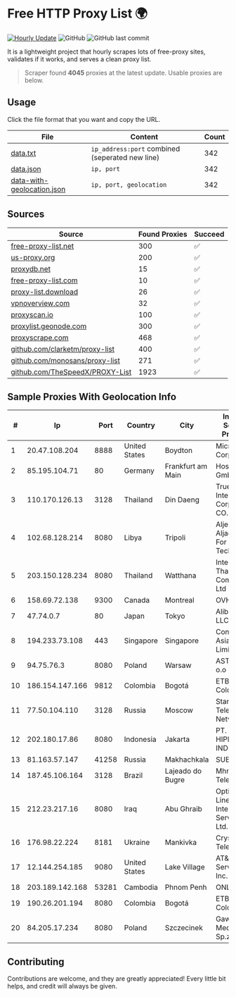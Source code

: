 
# Free HTTP Proxy List 🌍

[![Hourly Update](https://github.com/mertguvencli/http-proxy-list/actions/workflows/main.yml/badge.svg?branch=main)](https://github.com/mertguvencli/http-proxy-list/actions/workflows/main.yml)
![GitHub](https://img.shields.io/github/license/mertguvencli/http-proxy-list)
![GitHub last commit](https://img.shields.io/github/last-commit/mertguvencli/http-proxy-list)

It is a lightweight project that hourly scrapes lots of free-proxy sites, validates if it works, and serves a clean proxy list.


> Scraper found **4045** proxies at the latest update. Usable proxies are below.

## Usage

Click the file format that you want and copy the URL.


|File|Content|Count|
|----|-------|-----|
|[data.txt](https://raw.githubusercontent.com/mertguvencli/http-proxy-list/main/proxy-list/data.txt)|`ip_address:port` combined (seperated new line)|342|
|[data.json](https://raw.githubusercontent.com/mertguvencli/http-proxy-list/main/proxy-list/data.json)|`ip, port`|342|
|[data-with-geolocation.json](https://raw.githubusercontent.com/mertguvencli/http-proxy-list/main/proxy-list/data-with-geolocation.json)|`ip, port, geolocation`|342|

## Sources

|Source|Found Proxies|Succeed|
|------|-------------|-------|
|[free-proxy-list.net](https://free-proxy-list.net)|300|✅|
|[us-proxy.org](https://www.us-proxy.org)|200|✅|
|[proxydb.net](http://proxydb.net)|15|✅|
|[free-proxy-list.com](https://free-proxy-list.com/?page=&port=&type%5B%5D=http&type%5B%5D=https&up_time=0&search=Search)|10|✅|
|[proxy-list.download](https://www.proxy-list.download/HTTP)|26|✅|
|[vpnoverview.com](https://vpnoverview.com/privacy/anonymous-browsing/free-proxy-servers)|32|✅|
|[proxyscan.io](https://www.proxyscan.io)|100|✅|
|[proxylist.geonode.com](https://proxylist.geonode.com/api/proxy-list?limit=300&page=1&sort_by=lastChecked&sort_type=desc&protocols=http,https)|300|✅|
|[proxyscrape.com](https://api.proxyscrape.com/v2/?request=displayproxies&protocol=http&timeout=10000&country=all&ssl=all&anonymity=all)|468|✅|
|[github.com/clarketm/proxy-list](https://raw.githubusercontent.com/clarketm/proxy-list/master/proxy-list-raw.txt)|400|✅|
|[github.com/monosans/proxy-list](https://raw.githubusercontent.com/monosans/proxy-list/main/proxies/http.txt)|271|✅|
|[github.com/TheSpeedX/PROXY-List](https://raw.githubusercontent.com/TheSpeedX/PROXY-List/master/http.txt)|1923|✅|


## Sample Proxies With Geolocation Info

|#|Ip|Port|Country|City|Internet Service Provider|
|-|--|----|-------|----|-------------------------|
|1|20.47.108.204|8888|United States|Boydton|Microsoft Corporation|
|2|85.195.104.71|80|Germany|Frankfurt am Main|Host Europe GmbH|
|3|110.170.126.13|3128|Thailand|Din Daeng|True Internet Corporation CO. Ltd.|
|4|102.68.128.214|8080|Libya|Tripoli|Aljeel Aljadeed For Technology|
|5|203.150.128.234|8080|Thailand|Watthana|Internet Thailand Company Ltd|
|6|158.69.72.138|9300|Canada|Montreal|OVH SAS|
|7|47.74.0.7|80|Japan|Tokyo|Alibaba.com LLC|
|8|194.233.73.108|443|Singapore|Singapore|Contabo Asia Private Limited|
|9|94.75.76.3|8080|Poland|Warsaw|ASTER Sp. z o.o|
|10|186.154.147.166|9812|Colombia|Bogotá|ETB - Colombia|
|11|77.50.104.110|3128|Russia|Moscow|StarLink Telecom Network|
|12|202.180.17.86|8080|Indonesia|Jakarta|PT. HIPERNET INDODATA|
|13|81.163.57.147|41258|Russia|Makhachkala|SUBNET05|
|14|187.45.106.164|3128|Brazil|Lajeado do Bugre|Mhnet Telecom|
|15|212.23.217.16|8080|Iraq|Abu Ghraib|Optimum Line for Internet Services Ltd.|
|16|176.98.22.224|8181|Ukraine|Mankivka|Crystal Telecom Ltd|
|17|12.144.254.185|9080|United States|Lake Village|AT&T Services, Inc.|
|18|203.189.142.168|53281|Cambodia|Phnom Penh|ONLINE|
|19|190.26.201.194|8080|Colombia|Bogotá|ETB - Colombia|
|20|84.205.17.234|8080|Poland|Szczecinek|Gawex Media Sp.zoo|



## Contributing

Contributions are welcome, and they are greatly appreciated! Every
little bit helps, and credit will always be given.

